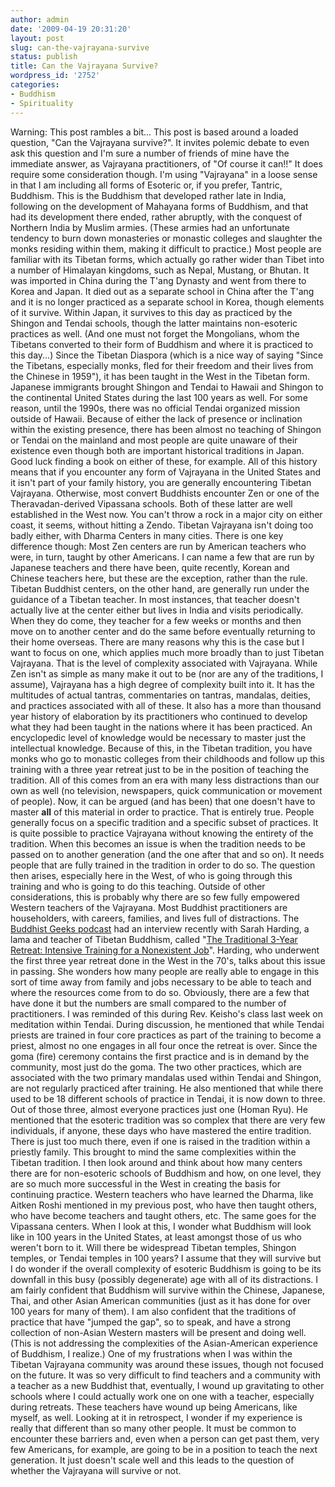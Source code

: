 ```yaml
---
author: admin
date: '2009-04-19 20:31:20'
layout: post
slug: can-the-vajrayana-survive
status: publish
title: Can the Vajrayana Survive?
wordpress_id: '2752'
categories:
- Buddhism
- Spirituality
---
```


Warning: This post rambles a bit... This post is based around a loaded
question, "Can the Vajrayana survive?". It invites polemic debate to
even ask this question and I'm sure a number of friends of mine have the
immediate answer, as Vajrayana practitioners, of "Of course it can!!" It
does require some consideration though. I'm using "Vajrayana" in a loose
sense in that I am including all forms of Esoteric or, if you prefer,
Tantric, Buddhism. This is the Buddhism that developed rather late in
India, following on the development of Mahayana forms of Buddhism, and
that had its development there ended, rather abruptly, with the conquest
of Northern India by Muslim armies. (These armies had an unfortunate
tendency to burn down monasteries or monastic colleges and slaughter the
monks residing within them, making it difficult to practice.) Most
people are familiar with its Tibetan forms, which actually go rather
wider than Tibet into a number of Himalayan kingdoms, such as Nepal,
Mustang, or Bhutan. It was imported in China during the T'ang Dynasty
and went from there to Korea and Japan. It died out as a separate school
in China after the T'ang and it is no longer practiced as a separate
school in Korea, though elements of it survive. Within Japan, it
survives to this day as practiced by the Shingon and Tendai schools,
though the latter maintains non-esoteric practices as well. (And one
must not forget the Mongolians, whom the Tibetans converted to their
form of Buddhism and where it is practiced to this day...) Since the
Tibetan Diaspora (which is a nice way of saying "Since the Tibetans,
especially monks, fled for their freedom and their lives from the
Chinese in 1959"), it has been taught in the West in the Tibetan form.
Japanese immigrants brought Shingon and Tendai to Hawaii and Shingon to
the continental United States during the last 100 years as well. For
some reason, until the 1990s, there was no official Tendai organized
mission outside of Hawaii. Because of either the lack of presence or
inclination within the existing presence, there has been almost no
teaching of Shingon or Tendai on the mainland and most people are quite
unaware of their existence even though both are important historical
traditions in Japan. Good luck finding a book on either of these, for
example. All of this history means that if you encounter any form of
Vajrayana in the United States and it isn't part of your family history,
you are generally encountering Tibetan Vajrayana. Otherwise, most
convert Buddhists encounter Zen or one of the Theravadan-derived
Vipassana schools. Both of these latter are well established in the West
now. You can't throw a rock in a major city on either coast, it seems,
without hitting a Zendo. Tibetan Vajrayana isn't doing too badly either,
with Dharma Centers in many cities. There is one key difference though:
Most Zen centers are run by American teachers who were, in turn, taught
by other Americans. I can name a few that are run by Japanese teachers
and there have been, quite recently, Korean and Chinese teachers here,
but these are the exception, rather than the rule. Tibetan Buddhist
centers, on the other hand, are generally run under the guidance of a
Tibetan teacher. In most instances, that teacher doesn't actually live
at the center either but lives in India and visits periodically. When
they do come, they teacher for a few weeks or months and then move on to
another center and do the same before eventually returning to their home
overseas. There are many reasons why this is the case but I want to
focus on one, which applies much more broadly than to just Tibetan
Vajrayana. That is the level of complexity associated with Vajrayana.
While Zen isn't as simple as many make it out to be (nor are any of the
traditions, I assume), Vajrayana has a high degree of complexity built
into it. It has the multitudes of actual tantras, commentaries on
tantras, mandalas, deities, and practices associated with all of these.
It also has a more than thousand year history of elaboration by its
practitioners who continued to develop what they had been taught in the
nations where it has been practiced. An encyclopedic level of knowledge
would be necessary to master just the intellectual knowledge. Because of
this, in the Tibetan tradition, you have monks who go to monastic
colleges from their childhoods and follow up this training with a three
year retreat just to be in the position of teaching the tradition. All
of this comes from an era with many less distractions than our own as
well (no television, newspapers, quick communication or movement of
people). Now, it can be argued (and has been) that one doesn't have to
master **all** of this material in order to practice. That is entirely
true. People generally focus on a specific tradition and a specific
subset of practices. It is quite possible to practice Vajrayana without
knowing the entirety of the tradition. When this becomes an issue is
when the tradition needs to be passed on to another generation (and the
one after that and so on). It needs people that are fully trained in the
tradition in order to do so. The question then arises, especially here
in the West, of who is going through this training and who is going to
do this teaching. Outside of other considerations, this is probably why
there are so few fully empowered Western teachers of the Vajrayana. Most
Buddhist practitioners are householders, with careers, families, and
lives full of distractions. The [Buddhist Geeks
podcast](http://personallifemedia.com/podcasts/236-buddhist-geeks) had
an interview recently with Sarah Harding, a lama and teacher of Tibetan
Buddhism, called "[The Traditional 3-Year Retreat: Intensive Training
for a Nonexistent
Job](http://personallifemedia.com/podcasts/236-buddhist-geeks/episodes/40972-traditional-3-year-retreat-intensive)".
Harding, who underwent the first three year retreat done in the West in
the 70's, talks about this issue in passing. She wonders how many people
are really able to engage in this sort of time away from family and jobs
necessary to be able to teach and where the resources come from to do
so. Obviously, there are a few that have done it but the numbers are
small compared to the number of practitioners. I was reminded of this
during Rev. Keisho's class last week on meditation within Tendai. During
discussion, he mentioned that while Tendai priests are trained in four
core practices as part of the training to become a priest, almost no one
engages in all four once the retreat is over. Since the goma (fire)
ceremony contains the first practice and is in demand by the community,
most just do the goma. The two other practices, which are associated
with the two primary mandalas used within Tendai and Shingon, are not
regularly practiced after training. He also mentioned that while there
used to be 18 different schools of practice in Tendai, it is now down to
three. Out of those three, almost everyone practices just one (Homan
Ryu). He mentioned that the esoteric tradition was so complex that there
are very few individuals, if anyone, these days who have mastered the
entire tradition. There is just too much there, even if one is raised in
the tradition within a priestly family. This brought to mind the same
complexities within the Tibetan tradition. I then look around and think
about how many centers there are for non-esoteric schools of Buddhism
and how, on one level, they are so much more successful in the West in
creating the basis for continuing practice. Western teachers who have
learned the Dharma, like Aitken Roshi mentioned in my previous post, who
have then taught others, who have become teachers and taught others,
etc. The same goes for the Vipassana centers. When I look at this, I
wonder what Buddhism will look like in 100 years in the United States,
at least amongst those of us who weren't born to it. Will there be
widespread Tibetan temples, Shingon temples, or Tendai temples in 100
years? I assume that they will survive but I do wonder if the overall
complexity of esoteric Buddhism is going to be its downfall in this busy
(possibly degenerate) age with all of its distractions. I am fairly
confident that Buddhism will survive within the Chinese, Japanese, Thai,
and other Asian American communities (just as it has done for over 100
years for many of them). I am also confident that the traditions of
practice that have "jumped the gap", so to speak, and have a strong
collection of non-Asian Western masters will be present and doing well.
(This is not addressing the complexities of the Asian-American
experience of Buddhism, I realize.) One of my frustrations when I was
within the Tibetan Vajrayana community was around these issues, though
not focused on the future. It was so very difficult to find teachers and
a community with a teacher as a new Buddhist that, eventually, I wound
up gravitating to other schools where I could actually work one on one
with a teacher, especially during retreats. These teachers have wound up
being Americans, like myself, as well. Looking at it in retrospect, I
wonder if my experience is really that different than so many other
people. It must be common to encounter these barriers and, even when a
person can get past them, very few Americans, for example, are going to
be in a position to teach the next generation. It just doesn't scale
well and this leads to the question of whether the Vajrayana will
survive or not.
